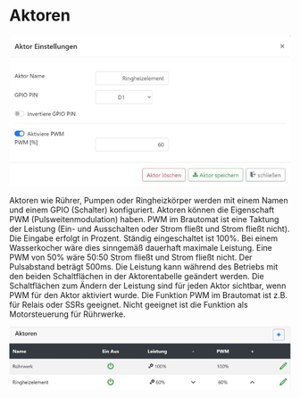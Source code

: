 # Aktoren

![media](/docs/img/aktoren_einstellungen.jpg)

Aktoren wie Rührer, Pumpen oder Ringheizkörper werden mit einem Namen und einem GPIO (Schalter) konfiguriert. Aktoren können die Eigenschaft PWM (Pulsweitenmodulation) haben. PWM im Brautomat ist eine Taktung der Leistung (Ein- und Ausschalten oder Strom fließt und Strom fließt nicht). Die Eingabe erfolgt in Prozent. Ständig eingeschaltet ist 100%. Bei einem Wasserkocher wäre dies sinngemäß dauerhaft maximale Leistung. Eine PWM von 50% wäre 50:50 Strom fließt und Strom fließt nicht. Der Pulsabstand beträgt 500ms. Die Leistung kann während des Betriebs mit den beiden Schaltflächen in der Aktorentabelle geändert werden. Die Schaltflächen zum Ändern der Leistung sind für jeden Aktor sichtbar, wenn PWM für den Aktor aktiviert wurde. Die Funktion PWM im Brautomat ist z.B. für Relais oder SSRs geeignet. Nicht geeignet ist die Funktion als Motorsteuerung für Rührwerke.

![media](/docs/img/aktoren.jpg)
